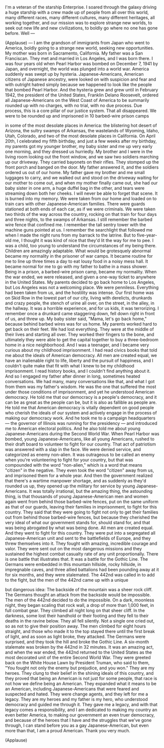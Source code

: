 
I&#39;m a veteran of the starship Enterprise.
I soared through the galaxy
driving a huge starship
with a crew made up of people
from all over this world,
many different races, many different cultures,
many different heritages,
all working together,
and our mission was to explore strange new worlds,
to seek out new life and new civilizations,
to boldly go where no one has gone before.
Well —

(Applause)
 —
I am the grandson of immigrants from Japan
who went to America,
boldly going to a strange new world,
seeking new opportunities.
My mother was born in Sacramento, California.
My father was a San Franciscan.
They met and married in Los Angeles,
and I was born there.
I was four years old
when Pearl Harbor was bombed
on December 7, 1941 by Japan,
and overnight, the world was plunged
into a world war.
America suddenly was swept up
by hysteria.
Japanese-Americans,
American citizens of Japanese ancestry,
were looked on
with suspicion and fear
and with outright hatred
simply because we happened to look like
the people that bombed Pearl Harbor.
And the hysteria grew and grew
until in February 1942,
the president of the United States,
Franklin Delano Roosevelt,
ordered all Japanese-Americans
on the West Coast of America
to be summarily rounded up
with no charges, with no trial,
with no due process.
Due process, this is a core pillar
of our justice system.
That all disappeared.
We were to be rounded up
and imprisoned in 10 barbed-wire prison camps

in some of the most desolate places in America:
the blistering hot desert of Arizona,
the sultry swamps of Arkansas,
the wastelands of Wyoming, Idaho, Utah, Colorado,
and two of the most desolate places in California.
On April 20th, I celebrated my fifth birthday,
and just a few weeks after my birthday,
my parents got my younger brother,
my baby sister and me
up very early one morning,
and they dressed us hurriedly.
My brother and I were in the living room
looking out the front window,
and we saw two soldiers marching up our driveway.
They carried bayonets on their rifles.
They stomped up the front porch
and banged on the door.
My father answered it,
and the soldiers ordered us out of our home.
My father gave my brother and me
small luggages to carry,
and we walked out and stood on the driveway
waiting for our mother to come out,
and when my mother finally came out,
she had our baby sister in one arm,
a huge duffel bag in the other,
and tears were streaming down both her cheeks.
I will never be able to forget that scene.
It is burned into my memory.
We were taken from our home
and loaded on to train cars
with other Japanese-American families.
There were guards stationed
at both ends of each car,
as if we were criminals.
We were taken two thirds of
the way across the country,
rocking on that train for four days and three nights,
to the swamps of Arkansas.
I still remember the barbed wire fence
that confined me.
I remember the tall sentry tower
with the machine guns pointed at us.
I remember the searchlight that followed me
when I made the night runs
from my barrack to the latrine.
But to five-year-old me,
I thought it was kind of nice that they&#39;d lit the way
for me to pee.
I was a child,
too young to understand the circumstances
of my being there.
Children are amazingly adaptable.
What would be grotesquely abnormal
became my normality
in the prisoner of war camps.
It became routine for me to line up three times a day
to eat lousy food in a noisy mess hall.
It became normal for me to go with my father
to bathe in a mass shower.
Being in a prison, a barbed-wire prison camp,
became my normality.
When the war ended,
we were released,
and given a one-way ticket
to anywhere in the United States.
My parents decided to go back home
to Los Angeles,
but Los Angeles was not a welcoming place.
We were penniless.
Everything had been taken from us,
and the hostility was intense.
Our first home was on Skid Row
in the lowest part of our city,
living with derelicts, drunkards
and crazy people,
the stench of urine all over,
on the street, in the alley,
in the hallway.
It was a horrible experience,
and for us kids, it was terrorizing.
I remember once
a drunkard came staggering down,
fell down right in front of us,
and threw up.
My baby sister said, &quot;Mama, let&#39;s go back home,&quot;
because behind barbed wires
was for us
home.
My parents worked hard
to get back on their feet.
We had lost everything.
They were at the middle of their lives
and starting all over.
They worked their fingers to the bone,
and ultimately they were able
to get the capital together to buy
a three-bedroom home in a nice neighborhood.
And I was a teenager,
and I became very curious
about my childhood imprisonment.
I had read civics books that told me about
the ideals of American democracy.
All men are created equal,
we have an inalienable right
to life, liberty and the pursuit of happiness,
and I couldn&#39;t quite make that fit
with what I knew to be my childhood imprisonment.
I read history books,
and I couldn&#39;t find anything about it.
And so I engaged my father after dinner
in long, sometimes heated conversations.
We had many, many conversations like that,
and what I got from them
was my father&#39;s wisdom.
He was the one that suffered the most
under those conditions of imprisonment,
and yet he understood American democracy.
He told me that our democracy
is a people&#39;s democracy,
and it can be as great as the people can be,
but it is also as fallible as people are.
He told me that American democracy
is vitally dependent on good people
who cherish the ideals of our system
and actively engage in the process
of making our democracy work.
And he took me to a campaign headquarters —
the governor of Illinois was
running for the presidency —
and introduced me to American electoral politics.
And he also told me about
young Japanese-Americans
during the Second World War.
When Pearl Harbor was bombed,
young Japanese-Americans,
like all young Americans,
rushed to their draft board
to volunteer to fight for our country.
That act of patriotism
was answered with a slap in the face.
We were denied service,
and categorized as enemy non-alien.
It was outrageous to be called an enemy
when you&#39;re volunteering to fight for your country,
but that was compounded with the word &quot;non-alien,&quot;
which is a word that means
&quot;citizen&quot; in the negative.
They even took the word &quot;citizen&quot; away from us,
and imprisoned them for a whole year.
And then the government realized
that there&#39;s a wartime manpower shortage,
and as suddenly as they&#39;d rounded us up,
they opened up the military for service
by young Japanese-Americans.
It was totally irrational,
but the amazing thing,
the astounding thing,
is that thousands of young
Japanese-American men and women
again went from behind those barbed-wire fences,
put on the same uniform as that of our guards,
leaving their families in imprisonment,
to fight for this country.
They said that they were going to fight
not only to get their families out
from behind those barbed-wire fences,
but because they cherished the very ideal
of what our government stands for,
should stand for,
and that was being abrogated
by what was being done.
All men are created equal.
And they went to fight for this country.
They were put into a segregated
all Japanese-American unit
and sent to the battlefields of Europe,
and they threw themselves into it.
They fought with amazing,
incredible courage and valor.
They were sent out on the most dangerous missions
and they sustained the highest combat casualty rate
of any unit proportionally.
There is one battle that illustrates that.
It was a battle for the Gothic Line.
The Germans were embedded
in this mountain hillside,
rocky hillside,
in impregnable caves,
and three allied battalions
had been pounding away at it
for six months,
and they were stalemated.
The 442nd was called in
to add to the fight,
but the men of the 442nd
came up with a unique

but dangerous idea:
The backside of the mountain
was a sheer rock cliff.
The Germans thought an attack from the backside
would be impossible.
The men of the 442nd decided to do the impossible.
On a dark, moonless night,
they began scaling that rock wall,
a drop of more than 1,000 feet,
in full combat gear.
They climbed all night long
on that sheer cliff.
In the darkness,
some lost their handhold
or their footing
and they fell to their deaths
in the ravine below.
They all fell silently.
Not a single one cried out,
so as not to give their position away.
The men climbed for eight hours straight,
and those who made it to the top
stayed there until the first break of light,
and as soon as light broke,
they attacked.
The Germans were surprised,
and they took the hill
and broke the Gothic Line.
A six-month stalemate
was broken by the 442nd
in 32 minutes.
It was an amazing act,
and when the war ended,
the 442nd returned to the United States
as the most decorated unit
of the entire Second World War.
They were greeted back on the White House Lawn
by President Truman, who said to them,
&quot;You fought not only the enemy
but prejudice, and you won.&quot;
They are my heroes.
They clung to their belief
in the shining ideals of this country,
and they proved that being an American
is not just for some people,
that race is not how we define being an American.
They expanded what it means to be an American,
including Japanese-Americans
that were feared and suspected and hated.
They were change agents,
and they left for me
a legacy.
They are my heroes
and my father is my hero,
who understood democracy
and guided me through it.
They gave me a legacy,
and with that legacy comes a responsibility,
and I am dedicated
to making my country
an even better America,
to making our government
an even truer democracy,
and because of the heroes that I have
and the struggles that we&#39;ve gone through,
I can stand before you
as a gay Japanese-American,
but even more than that,
I am a proud American.
Thank you very much.

(Applause)

